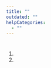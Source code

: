 ```yaml
---
title: ""
outdated: ""
helpCategories:
  - ""
---
```

# 

## 



## 



1. 
2. 

## 



    
    

## 



##